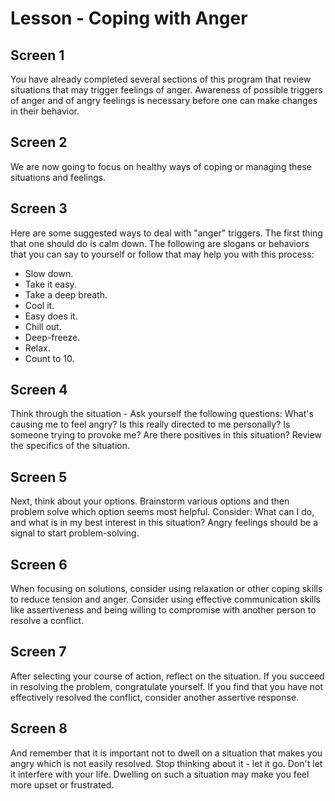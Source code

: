 # Lesson - Coping with Anger

## Screen 1
You have already completed several sections of this program that review situations that may trigger feelings of anger. Awareness of possible triggers of anger and of angry feelings is necessary before one can make changes in their behavior.

## Screen 2
We are now going to focus on healthy ways of coping or managing these situations and feelings.

## Screen 3
Here are some suggested ways to deal with "anger" triggers. The first thing that one should do is calm down. The following are slogans or behaviors that you can say to yourself or follow that may help you with this process:

- Slow down.
- Take it easy.
- Take a deep breath.
- Cool it.
- Easy does it.
- Chill out.
- Deep-freeze.
- Relax.
- Count to 10.

## Screen 4
Think through the situation - Ask yourself the following questions: What's causing me to feel angry? Is this really directed to me personally? Is someone trying to provoke me? Are there positives in this situation? Review the specifics of the situation.

## Screen 5
Next, think about your options. Brainstorm various options and then problem solve which option seems most helpful. Consider: What can I do, and what is in my best interest in this situation? Angry feelings should be a signal to start problem-solving.

## Screen 6
When focusing on solutions, consider using relaxation or other coping skills to reduce tension and anger. Consider using effective communication skills like assertiveness and being willing to compromise with another person to resolve a conflict.

## Screen 7
After selecting your course of action, reflect on the situation. If you succeed in resolving the problem, congratulate yourself. If you find that you have not effectively resolved the conflict, consider another assertive response.

## Screen 8
And remember that it is important not to dwell on a situation that makes you angry which is not easily resolved. Stop thinking about it - let it go. Don't let it interfere with your life. Dwelling on such a situation may make you feel more upset or frustrated.


